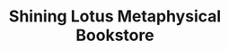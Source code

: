 ---
title: "Shining Lotus Metaphysical Bookstore"
url: /denver/shining-lotus-metaphysical-bookstore/
shop: books
---